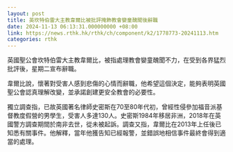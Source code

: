 ```yaml
---
layout: post
title: 英坎特伯雷大主教韋爾比被批評掩飾教會孌童醜聞後辭職
date: 2024-11-13 06:13:31.000000000 +08:00
link: https://news.rthk.hk/rthk/ch/component/k2/1778773-20241113.htm
categories: rthk
---
```


英國聖公會坎特伯雷大主教韋爾比，被指處理教會孌童醜聞不力，在受到各界猛烈批評後，星期二宣布辭職。

韋爾比說，懷著對受害人感到悲傷的心情而辭職，他希望這個決定，能夠表明英國聖公會認真理解改變，並承諾創建更安全教會的必要性。

獨立調查指，已故英國著名律師史密斯在70至80年代初，曾經性侵參加福音派基督教度假營的男學生，受害人多達130人。史密斯1984年移居非洲，2018年在英國警方調查期間於南非去世，從未被起訴。調查又指，韋爾比在2013年上任後已知悉有關事件。他解釋，當年他獲告知已經報警，並錯誤地相信事件最終會得到適當的處理。
